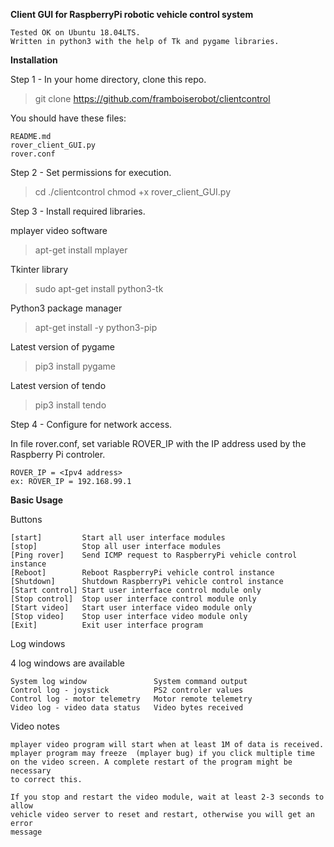 **Client GUI for RaspberryPi robotic vehicle control system**
  ```
  Tested OK on Ubuntu 18.04LTS.
  Written in python3 with the help of Tk and pygame libraries.
  ```
  
**Installation**

Step 1 - In your home directory, clone this repo.

  > git clone https://github.com/framboiserobot/clientcontrol
  
You should have these files:
  ```
  README.md
  rover_client_GUI.py
  rover.conf
  ```
  
Step 2 - Set permissions for execution.

  > cd ./clientcontrol
  > chmod +x rover_client_GUI.py

Step 3 - Install required libraries.

mplayer video software
  > apt-get install mplayer

Tkinter library
  > sudo apt-get install python3-tk 

Python3 package manager
  > apt-get install -y python3-pip

Latest version of pygame
  > pip3 install pygame

Latest version of tendo
  > pip3 install tendo
  
Step 4 - Configure for network access. 

In file rover.conf, set variable ROVER_IP with the IP address used by the Raspberry Pi controler.
  ```
  ROVER_IP = <Ipv4 address>
  ex: ROVER_IP = 192.168.99.1
  ```
  
**Basic Usage**

Buttons 
```
[start]         Start all user interface modules 
[stop]          Stop all user interface modules
[Ping rover]    Send ICMP request to RaspberryPi vehicle control instance
[Reboot]        Reboot RaspberryPi vehicle control instance
[Shutdown]      Shutdown RaspberryPi vehicle control instance
[Start control] Start user interface control module only
[Stop control]  Stop user interface control module only
[Start video]   Start user interface video module only
[Stop video]    Stop user interface video module only
[Exit]          Exit user interface program
```
Log windows

4 log windows are available

```
System log window               System command output
Control log - joystick          PS2 controler values     
Control log - motor telemetry   Motor remote telemetry
Video log - video data status   Video bytes received 
```
Video notes
```
mplayer video program will start when at least 1M of data is received.
mplayer program may freeze  (mplayer bug) if you click multiple time 
on the video screen. A complete restart of the program might be necessary 
to correct this. 

If you stop and restart the video module, wait at least 2-3 seconds to allow
vehicle video server to reset and restart, otherwise you will get an error 
message
```
